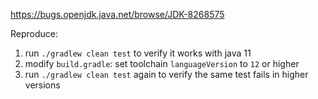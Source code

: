 https://bugs.openjdk.java.net/browse/JDK-8268575


Reproduce:

1. run `./gradlew clean test` to verify it works with java 11
2. modify `build.gradle`: set toolchain `languageVersion` to `12` or higher
3. run `./gradlew clean test` again to verify the same test fails in higher versions
